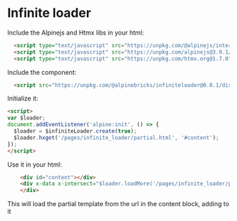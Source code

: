 # Infinite loader

Include the Alpinejs and Htmx libs in your html:

```html
  <script type="text/javascript" src="https://unpkg.com/@alpinejs/intersect@3.9.1/dist/cdn.min.js" defer></script>
  <script type="text/javascript" src="https://unpkg.com/alpinejs@3.9.1/dist/cdn.min.js" defer></script>
  <script type="text/javascript" src="https://unpkg.com/htmx.org@1.7.0"></script>
```

Include the component:

```html
  <script src="https://unpkg.com/@alpinebricks/infiniteloader@0.0.1/dist/index.min.js"></script>
```

Initialize it:

```html
<script>
var $loader;
document.addEventListener('alpine:init', () => {
  $loader = $infiniteLoader.create(true);
  $loader.hxget('/pages/infinite_loader/partial.html', '#content');
});
</script>
```

Use it in your html:

```html
    <div id="content"></div>
    <div x-data x-intersect="$loader.loadMore('/pages/infinite_loader/partial.html', '#content')">
    </div>
```

This will load the partial template from the url in the content block, adding to it